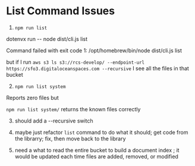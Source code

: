 # List Command Issues

1. `npm run list`

dotenvx run -- node dist/cli.js list

Command failed with exit code 1: /opt/homebrew/bin/node dist/cli.js list

but if I run `aws s3 ls s3://rcs-develop/ --endpoint-url https://sfo3.digitaloceanspaces.com --recursive` I see all the files in that bucket

2. `npm run list system`

Reports zero files but

 `npm run list system/` returns the known files correctly

3. should add a --recursive switch

4. maybe just refactor `list` command to do what it should; get code from the librarry; fix, then move back to the library

5. need a what to read the entire bucket to build a document index ; it would be updated each time files are added, removed, or modified

